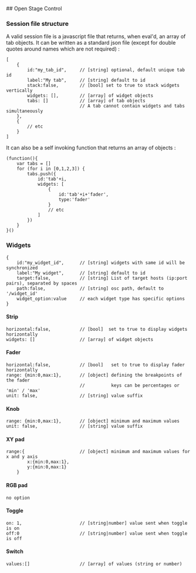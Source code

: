 ## Open Stage Control

### Session file structure

A valid session file is a javascript file that returns, when eval'd, an array of tab objects. It can be written as a standard json file (except for double quotes around names which are not required) :

```
[
    {
        id:"my_tab_id",     // [string] optional, default unique tab id
        label:"My tab",     // [string] default to id
        stack:false,        // [bool] set to true to stack widgets vertically
        widgets: [],        // [array] of widget objects
        tabs: []            // [array] of tab objects
                            // A tab cannot contain widgets and tabs simultaneously
    },
    {
        // etc
    }
]
```

It can also be a self invoking function that returns an array of objects :

```
(function(){
    var tabs = []
    for (for i in [0,1,2,3]) {
        tabs.push({
            id:'tab'+i,
            widgets: [
                {
                    id:'tab'+i+'fader',
                    type:'fader'
                }
                // etc
            ]
        })
    }
}()

```


### Widgets
```
{
    id:"my_widget_id",      // [string] widgets with same id will be synchronized
    label:"My widget",      // [string] default to id
    target:false,           // [string] List of target hosts (ip:port pairs), separated by spaces
    path:false,             // [string] osc path, default to '/widget_id'
    widget_option:value     // each widget type has specific options
}
```

#### Strip
```  
horizontal:false,           // [bool]  set to true to display widgets horizontally
widgets: []                 // [array] of widget objects
```

#### Fader
```  
horizontal:false,           // [bool]   set to true to display fader horizontally
range: {min:0,max:1},       // [object] defining the breakpoints of the fader
                            //          keys can be percentages or 'min' / 'max'
unit: false,                // [string] value suffix
```

#### Knob
```  
range: {min:0,max:1},       // [object] minimum and maximum values
unit: false,                // [string] value suffix
```

#### XY pad
```  
range:{                     // [object] minimum and maximum values for x and y axis
        x:{min:0,max:1},
        y:{min:0,max:1}
    }
```

#### RGB pad
```
no option
```

#### Toggle
```  
on: 1,                      // [string|number] value sent when toggle is on
off:0                       // [string|number] value sent when toggle is off
```

#### Switch
```  
values:[]                   // [array] of values (string or number)
```

